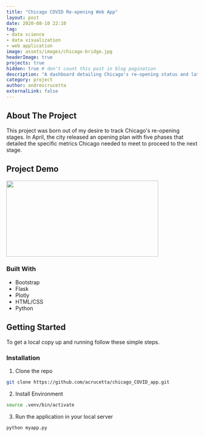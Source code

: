 ```yaml
---
title: "Chicago COVID Re-opening Web App"
layout: post
date: 2020-08-10 22:10
tag: 
- data science
- data visualization
- web application
image: assets/images/chicago-bridge.jpg
headerImage: true
projects: true
hidden: true # don't count this post in blog pagination
description: "A dashboard detailing Chicago's re-opening status and latest cases and deaths."
category: project
author: andrescrucetta
externalLink: false
---
```

## About The Project

This project was born out of my desire to track Chicago's re-opening stages. In April, the city released an opening plan with five phases that detailed the specific metrics Chicago needed to meet to proceed to the next stage.

## Project Demo

<img src="https://media.giphy.com/media/UqwoqfMAmZiV8vG6ea/giphy.gif" width="400" height="200" />

### Built With

* Bootstrap
* Flask
* Plotly
* HTML/CSS
* Python

<!-- GETTING STARTED -->
## Getting Started
To get a local copy up and running follow these simple steps.

### Installation
 
1. Clone the repo
```sh
git clone https://github.com/acrucetta/chicago_COVID_app.git
```
2. Install Environment
```sh
source .venv/bin/activate
```
3. Run the application in your local server
```sh
python myapp.py
```